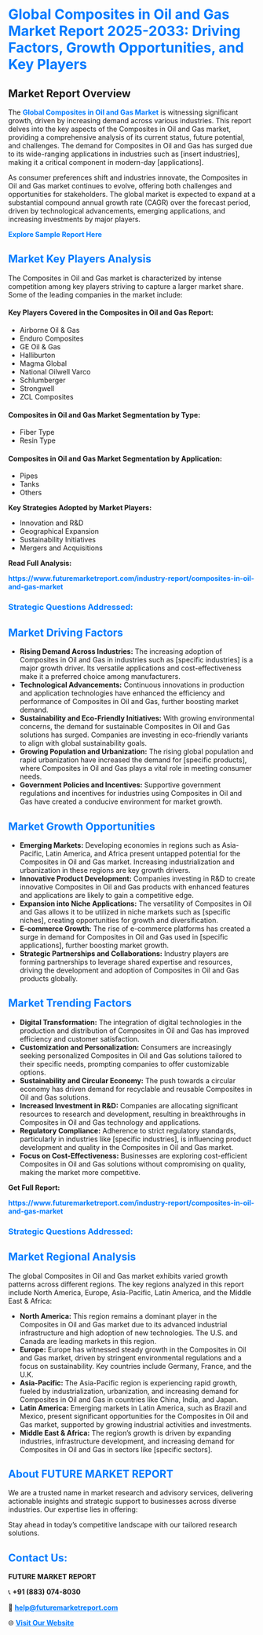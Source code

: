 <h1 style="color: #007BFF;">Global Composites in Oil and Gas Market Report 2025-2033: Driving Factors, Growth Opportunities, and Key Players</h1>

<section id="overview">
<h2>Market Report Overview</h2>
<p>The <a href="https://www.futuremarketreport.com/industry-report/composites-in-oil-and-gas-market" style="color: #007BFF; text-decoration: none;"><strong>Global Composites in Oil and Gas Market</strong></a> is witnessing significant growth, driven by increasing demand across various industries. This report delves into the key aspects of the Composites in Oil and Gas market, providing a comprehensive analysis of its current status, future potential, and challenges. The demand for Composites in Oil and Gas has surged due to its wide-ranging applications in industries such as [insert industries], making it a critical component in modern-day [applications].</p>
<p>As consumer preferences shift and industries innovate, the Composites in Oil and Gas market continues to evolve, offering both challenges and opportunities for stakeholders. The global market is expected to expand at a substantial compound annual growth rate (CAGR) over the forecast period, driven by technological advancements, emerging applications, and increasing investments by major players.</p>
</section>

<section id="overview">
<p><a href="https://www.futuremarketreport.com/request-sample/reportId=50641" style="color: #007BFF; text-decoration: none;"><strong>Explore Sample Report Here</strong></a></p>
</section>

<section id="key-players">
<h2 style="color: #007BFF;">Market Key Players Analysis</h2>
<p>The Composites in Oil and Gas market is characterized by intense competition among key players striving to capture a larger market share. Some of the leading companies in the market include:</p>
<h4>Key Players Covered in the Composites in Oil and Gas Report:</h4>
<ul><li>Airborne Oil &amp; Gas</li><li>Enduro Composites</li><li>GE Oil &amp; Gas</li><li>Halliburton</li><li>Magma Global</li><li>National Oilwell Varco</li><li>Schlumberger</li><li>Strongwell</li><li>ZCL Composites</li></ul>
<h4>Composites in Oil and Gas Market Segmentation by Type:</h4>
<ul><li>Fiber Type</li><li>Resin Type</li></ul>

<h4>Composites in Oil and Gas Market Segmentation by Application:</h4>
<ul><li>Pipes</li><li>Tanks</li><li>Others</li></ul>
<p><strong>Key Strategies Adopted by Market Players:</strong></p>
<ul>
<li>Innovation and R&D</li>
<li>Geographical Expansion</li>
<li>Sustainability Initiatives</li>
<li>Mergers and Acquisitions</li>
</ul>
</section>

<section>
<p><strong>Read Full Analysis: </strong></p><a href="https://www.futuremarketreport.com/industry-report/composites-in-oil-and-gas-market" style="color: #007BFF; text-decoration: none;"><strong>https://www.futuremarketreport.com/industry-report/composites-in-oil-and-gas-market</strong></a>
<h3 style="color: #007BFF;">Strategic Questions Addressed:</h3>
</section>

<section id="driving-factors">
<h2 style="color: #007BFF;">Market Driving Factors</h2>
<ul>
<li><strong>Rising Demand Across Industries:</strong> The increasing adoption of Composites in Oil and Gas in industries such as [specific industries] is a major growth driver. Its versatile applications and cost-effectiveness make it a preferred choice among manufacturers.</li>
<li><strong>Technological Advancements:</strong> Continuous innovations in production and application technologies have enhanced the efficiency and performance of Composites in Oil and Gas, further boosting market demand.</li>
<li><strong>Sustainability and Eco-Friendly Initiatives:</strong> With growing environmental concerns, the demand for sustainable Composites in Oil and Gas solutions has surged. Companies are investing in eco-friendly variants to align with global sustainability goals.</li>
<li><strong>Growing Population and Urbanization:</strong> The rising global population and rapid urbanization have increased the demand for [specific products], where Composites in Oil and Gas plays a vital role in meeting consumer needs.</li>
<li><strong>Government Policies and Incentives:</strong> Supportive government regulations and incentives for industries using Composites in Oil and Gas have created a conducive environment for market growth.</li>
</ul>
</section>

<section id="growth-opportunities">
<h2 style="color: #007BFF;">Market Growth Opportunities</h2>
<ul>
<li><strong>Emerging Markets:</strong> Developing economies in regions such as Asia-Pacific, Latin America, and Africa present untapped potential for the Composites in Oil and Gas market. Increasing industrialization and urbanization in these regions are key growth drivers.</li>
<li><strong>Innovative Product Development:</strong> Companies investing in R&D to create innovative Composites in Oil and Gas products with enhanced features and applications are likely to gain a competitive edge.</li>
<li><strong>Expansion into Niche Applications:</strong> The versatility of Composites in Oil and Gas allows it to be utilized in niche markets such as [specific niches], creating opportunities for growth and diversification.</li>
<li><strong>E-commerce Growth:</strong> The rise of e-commerce platforms has created a surge in demand for Composites in Oil and Gas used in [specific applications], further boosting market growth.</li>
<li><strong>Strategic Partnerships and Collaborations:</strong> Industry players are forming partnerships to leverage shared expertise and resources, driving the development and adoption of Composites in Oil and Gas products globally.</li>
</ul>
</section>

<section id="trending-factors">
<h2 style="color: #007BFF;">Market Trending Factors</h2>
<ul>
<li><strong>Digital Transformation:</strong> The integration of digital technologies in the production and distribution of Composites in Oil and Gas has improved efficiency and customer satisfaction.</li>
<li><strong>Customization and Personalization:</strong> Consumers are increasingly seeking personalized Composites in Oil and Gas solutions tailored to their specific needs, prompting companies to offer customizable options.</li>
<li><strong>Sustainability and Circular Economy:</strong> The push towards a circular economy has driven demand for recyclable and reusable Composites in Oil and Gas solutions.</li>
<li><strong>Increased Investment in R&D:</strong> Companies are allocating significant resources to research and development, resulting in breakthroughs in Composites in Oil and Gas technology and applications.</li>
<li><strong>Regulatory Compliance:</strong> Adherence to strict regulatory standards, particularly in industries like [specific industries], is influencing product development and quality in the Composites in Oil and Gas market.</li>
<li><strong>Focus on Cost-Effectiveness:</strong> Businesses are exploring cost-efficient Composites in Oil and Gas solutions without compromising on quality, making the market more competitive.</li>
</ul>
</section>

<section>
<p><strong>Get Full Report: </strong></p><a href="https://www.futuremarketreport.com/industry-report/composites-in-oil-and-gas-market" style="color: #007BFF; text-decoration: none;"><strong>https://www.futuremarketreport.com/industry-report/composites-in-oil-and-gas-market</strong></a>
<h3 style="color: #007BFF;">Strategic Questions Addressed:</h3>
</section>


<section id="regional-analysis">
<h2 style="color: #007BFF;">Market Regional Analysis</h2>
<p>The global Composites in Oil and Gas market exhibits varied growth patterns across different regions. The key regions analyzed in this report include North America, Europe, Asia-Pacific, Latin America, and the Middle East & Africa:</p>
<ul>
<li><strong>North America:</strong> This region remains a dominant player in the Composites in Oil and Gas market due to its advanced industrial infrastructure and high adoption of new technologies. The U.S. and Canada are leading markets in this region.</li>
<li><strong>Europe:</strong> Europe has witnessed steady growth in the Composites in Oil and Gas market, driven by stringent environmental regulations and a focus on sustainability. Key countries include Germany, France, and the U.K.</li>
<li><strong>Asia-Pacific:</strong> The Asia-Pacific region is experiencing rapid growth, fueled by industrialization, urbanization, and increasing demand for Composites in Oil and Gas in countries like China, India, and Japan.</li>
<li><strong>Latin America:</strong> Emerging markets in Latin America, such as Brazil and Mexico, present significant opportunities for the Composites in Oil and Gas market, supported by growing industrial activities and investments.</li>
<li><strong>Middle East & Africa:</strong> The region’s growth is driven by expanding industries, infrastructure development, and increasing demand for Composites in Oil and Gas in sectors like [specific sectors].</li>
</ul>
</section>

<footer>
<h2 style="color: #007BFF;">About FUTURE MARKET REPORT</h2>
<p>We are a trusted name in market research and advisory services, delivering actionable insights and strategic support to businesses across diverse industries. Our expertise lies in offering:</p>

<p>Stay ahead in today’s competitive landscape with our tailored research solutions.</p>

<h2 style="color: #007BFF;">Contact Us:</h2>
<p><strong>FUTURE MARKET REPORT</strong></p>
<p>📞 <strong>+91 (883) 074-8030</strong></p>
<p>📧 <strong><a href="mailto:help@futuremarketreport.com" style="color: #007BFF;">help@futuremarketreport.com</a></strong></p>
<p>🌐 <strong><a href="https://www.futuremarketreport.com/" style="color: #007BFF;">Visit Our Website</a></strong></p>
</footer>